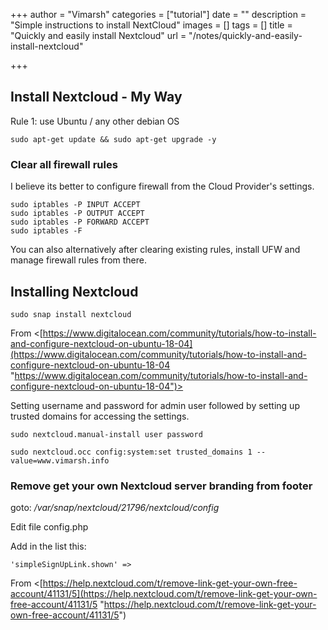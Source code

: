 +++
author = "Vimarsh"
categories = ["tutorial"]
date = ""
description = "Simple instructions to install NextCloud"
images = []
tags = []
title = "Quickly and easily install Nextcloud"
url = "/notes/quickly-and-easily-install-nextcloud"

+++
## Install Nextcloud - My Way

Rule 1: use Ubuntu / any other debian OS

    sudo apt-get update && sudo apt-get upgrade -y

### Clear all firewall rules

I believe its better to configure firewall from the Cloud Provider's settings.

    sudo iptables -P INPUT ACCEPT
    sudo iptables -P OUTPUT ACCEPT
    sudo iptables -P FORWARD ACCEPT
    sudo iptables -F

You can also alternatively after clearing existing rules, install UFW and manage firewall rules from there.

## Installing Nextcloud

    sudo snap install nextcloud

From <[https://www.digitalocean.com/community/tutorials/how-to-install-and-configure-nextcloud-on-ubuntu-18-04](https://www.digitalocean.com/community/tutorials/how-to-install-and-configure-nextcloud-on-ubuntu-18-04 "https://www.digitalocean.com/community/tutorials/how-to-install-and-configure-nextcloud-on-ubuntu-18-04")>

Setting username and password for admin user followed by setting up trusted domains for accessing the settings.

    sudo nextcloud.manual-install user password

    sudo nextcloud.occ config:system:set trusted_domains 1 --value=www.vimarsh.info

### Remove get your own Nextcloud server branding from footer

goto:  _/var/snap/nextcloud/21796/nextcloud/config_

Edit file config.php

Add in the list this:

    'simpleSignUpLink.shown' =>

From <[https://help.nextcloud.com/t/remove-link-get-your-own-free-account/41131/5](https://help.nextcloud.com/t/remove-link-get-your-own-free-account/41131/5 "https://help.nextcloud.com/t/remove-link-get-your-own-free-account/41131/5")